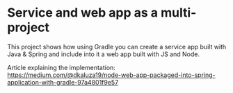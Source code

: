 # Service and web app as a multi-project

This project shows how using Gradle you can create a service app built with Java & Spring and include into it a web app built with JS and Node. 

Article explaining the implementation: https://medium.com/@dkaluza19/node-web-app-packaged-into-spring-application-with-gradle-97a4801f9e57